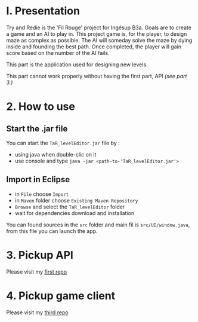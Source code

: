 # I. Presentation
Try and Redie is the 'Fil Rouge' project for Ingésup B3a.
Goals are to create a game and an AI to play in. This project game is, for the player, to design maze as complex as possible. The AI will someday solve the maze by dying inside and founding the best path. Once completed, the player will gain score based on the number of the AI fails.

This part is the application used for designing new levels.

This part cannot work properly without having the first part, API *(see part 3.)*

# 2. How to use
## Start the .jar file
You can start the `TaR_levelEditor.jar` file by :
* using java when double-clic on it
* use console and type `java -jar <path-to-'TaR_levelEditor.jar'>`
## Import in Eclipse
* in `File` choose `Import`
* in `Maven` folder choose `Existing Maven Repository`
* `Browse` and select the `TaR_levelEditor` folder
* wait for dependencies download and installation

You can found sources in the `src` folder and main fil is `src/UI/window.java`, from this file you can launch the app.

# 3. Pickup API
Please visit my [first repo](https://github.com/ArnaudDauguen/TaR-api)


# 4. Pickup game client
Please visit my [third repo](https://github.com/ArnaudDauguen/TaR_gameClient)
